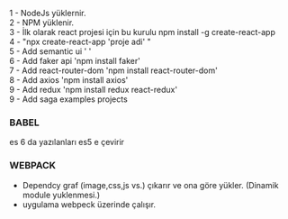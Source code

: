 1 - NodeJs yüklernir.  
2 - NPM yüklenir.    
3 - İlk olarak react projesi için bu kurulu npm install -g create-react-app   
4 - "npx create-react-app 'proje adi' "    
5 - Add semantic ui '    <link rel="stylesheet" href="//cdn.jsdelivr.net/npm/semantic-ui@2.4.2/dist/semantic.min.css" />'      
6 - Add faker api 'npm install faker'   
7 - Add react-router-dom 'npm install react-router-dom'   
8 - Add axios 'npm install axios'   
9 - Add redux 'npm install redux react-redux'   
9 - Add saga examples projects   


### BABEL
es 6 da yazılanları es5 e çevirir

### WEBPACK
- Dependcy graf (image,css,js vs.) çıkarır ve ona göre yükler. (Dinamik module yuklenmesi.)
- uygulama webpeck üzerinde çalışır.
